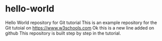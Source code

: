 # hello-world
Hello World repository for Git tutorial
This is an example repository for the Git tutoial on https://www.w3schools.com
Ok this is a new line added on github
This repository is built step by step in the tutorial.
